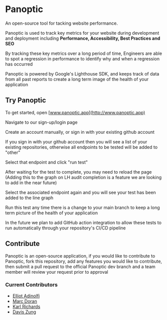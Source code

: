 # Panoptic

An open-source tool for tacking website performance. 

Panoptic is used to track key metrics for your website during development and deployment including **Performance, Accessibility, Best Practices and SEO**

By tracking these key metrics over a long period of time, Engineers are able to spot a regression in performance to identify why and when a regression has occurred

Panoptic is powered by Google's Lighthouse SDK, and keeps track of data from all past reports to create a long term image of the health of your application

## Try Panoptic

To get started, open [www.panoptic.app](http://www.panoptic.app)

Navigate to our sign-up/login page

Create an account manually, or sign in with your existing github account

If you sign in with your github account then you will see a list of your existing repositories, otherwise all endpoints to be tested will be added to "other"

Select that endpoint and click "run test" 

After waiting for the test to complete, you may need to reload the page (Adding this to the graph on LH audit completion is a feature we are looking to add in the near future) 

Select the associated endpoint again and you will see your test has been added to the line graph

Run this test any time there is a change to your main branch to keep a long term picture of the health of your application

In the future we plan to add GitHub action integration to allow these tests to run automatically through your repository's CI/CD pipeline

## Contribute

Panoptic is an open-source application, if you would like to contribute to Panoptic, fork this repository, add any features you would like to contribute, then submit a pull request to the official Panoptic dev branch and a team member will review your request prior to approval

### Current Contributors

-   [Elliot Adinolfi](https://github.com/ElliotAdinolfi)
-   [Marc Doran](https://github.com/CodedMarc)
-   [Karl Richards](https://github.com/Acario175)
-   [Davis Zung](https://github.com/daviszung)
